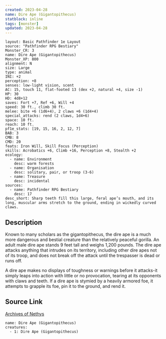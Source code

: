 ```yaml
---
created: 2023-04-28
name: Dire Ape (Gigantopithecus)
statblock: inline
tags: [monster]
updated: 2023-04-28
---
```

```statblock
layout: Basic Pathfinder 1e Layout
source: "Pathfinder RPG Bestiary"
Monster_CR: 3
name: Dire Ape (Gigantopithecus)
Monster_XP: 800
alignment: N
size: Large
type: animal
INI: +2
perception: +8
senses: low-light vision, scent
AC: 15, touch 11, flat-footed 13 (dex +2, natural +4, size -1)
HP: 30
HD: 4d8+12
saves: Fort +7, Ref +6, Will +4
speed: 30 ft., climb 30 ft.
melee: bite +6 (1d6+4), 2 claws +6 (1d4+4)
special_attacks: rend (2 claws, 1d4+6)
space: 10 ft.
reach: 10 ft.
pf1e_stats: [19, 15, 16, 2, 12, 7]
BAB: 3
CMB: 8
CMD: 20
feats: Iron Will, Skill Focus (Perception)
skills: Acrobatics +6, Climb +16, Perception +8, Stealth +2
ecology:
  - name: Environment
    desc: warm forests
  - name: Organisation
    desc: solitary, pair, or troop (3-6)
  - name: Treasure
    desc: incidental
sources:
  - name: Pathfinder RPG Bestiary
    desc: 17
desc_short: Sharp teeth fill this large, feral ape’s mouth, and its long, muscular arms stretch to the ground, ending in wickedly curved claws.
```
## Description
Known to many scholars as the gigantopithecus, the dire ape is a much more dangerous and bestial creature than the relatively peaceful gorilla. An adult male dire ape stands 9 feet tall and weighs 1,200 pounds. The dire ape attacks anything that intrudes on its territory, including other dire apes not of its troop, and does not break off the attack until the trespasser is dead or runs off.

A dire ape makes no displays of toughness or warnings before it attacks-it simply leaps into action with little or no provocation, tearing at its opponents with claws and teeth. If a dire ape is stymied by a heavily armored foe, it attempts to grapple its foe, pin it to the ground, and rend it.
## Source Link
[Archives of Nethys](https://aonprd.com/MonsterDisplay.aspx?ItemName=Dire%20Ape%20(Gigantopithecus))
```encounter-table
name: Dire Ape (Gigantopithecus)
creatures:
  - 1: Dire Ape (Gigantopithecus)
```
